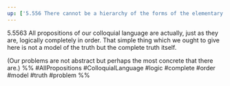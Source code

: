 ```yaml
---
up: ['5.556 There cannot be a hierarchy of the forms of the elementary propositions. Only that which we ourselves construct can we foresee.']
---
```

5.5563 All propositions of our colloquial language are actually, just as they are, logically completely in order. That simple thing which we ought to give here is not a model of the truth but the complete truth itself.

(Our problems are not abstract but perhaps the most concrete that there are.)
%%
#AllPropositions #ColloquialLanguage #logic #complete #order #model #truth #problem %%